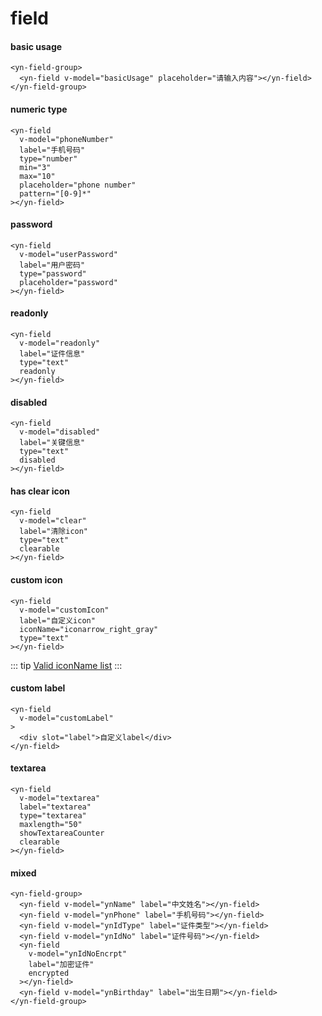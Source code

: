 <demo-mobile location="http://ui.dullar.xyz/earth/#/field"></demo-mobile>
# field

#### basic usage
<demo-field demo="1"></demo-field>
```vue
<yn-field-group>
  <yn-field v-model="basicUsage" placeholder="请输入内容"></yn-field>
</yn-field-group>
```

#### numeric type
<demo-field demo="2"></demo-field>
```vue
<yn-field
  v-model="phoneNumber"
  label="手机号码"
  type="number"
  min="3"
  max="10"
  placeholder="phone number"
  pattern="[0-9]*"
></yn-field>
```

#### password
<demo-field demo="3"></demo-field>
```vue
<yn-field
  v-model="userPassword"
  label="用户密码"
  type="password"
  placeholder="password"
></yn-field>
```

#### readonly
<demo-field demo="4"></demo-field>
```vue
<yn-field
  v-model="readonly"
  label="证件信息"
  type="text"
  readonly
></yn-field>
```
#### disabled
<demo-field demo="5"></demo-field>
```vue
<yn-field
  v-model="disabled"
  label="关键信息"
  type="text"
  disabled
></yn-field>
```
#### has clear icon
<demo-field demo="6"></demo-field>
```vue
<yn-field
  v-model="clear"
  label="清除icon"
  type="text"
  clearable
></yn-field>
```

#### custom icon
<demo-field demo="7"></demo-field>
```vue
<yn-field
  v-model="customIcon"
  label="自定义icon"
  iconName="iconarrow_right_gray"
  type="text"
></yn-field>
```

::: tip
[Valid iconName list](../yui/iconfont.md) 
:::


#### custom label
<demo-field demo="10"></demo-field>
```vue
<yn-field
  v-model="customLabel"
>
  <div slot="label">自定义label</div>
</yn-field>
```

#### textarea
<demo-field demo="8"></demo-field>
```vue
<yn-field
  v-model="textarea"
  label="textarea"
  type="textarea"
  maxlength="50"
  showTextareaCounter
  clearable
></yn-field>
```

#### mixed
<demo-field demo="9"></demo-field>
```vue
<yn-field-group>
  <yn-field v-model="ynName" label="中文姓名"></yn-field>
  <yn-field v-model="ynPhone" label="手机号码"></yn-field>
  <yn-field v-model="ynIdType" label="证件类型"></yn-field>
  <yn-field v-model="ynIdNo" label="证件号码"></yn-field>
  <yn-field
    v-model="ynIdNoEncrpt"
    label="加密证件"
    encrypted
  ></yn-field>
  <yn-field v-model="ynBirthday" label="出生日期"></yn-field>
</yn-field-group>
```
